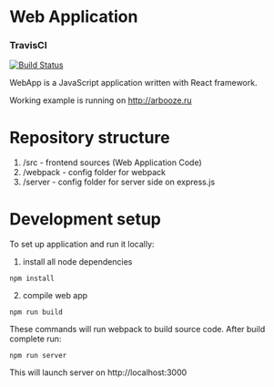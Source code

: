 # Web Application

### TravisCI
[![Build Status](https://travis-ci.org/caesai/WebApp.svg?branch=master)](https://github.com/caesai/WebApp/)

WebApp is a JavaScript application written with React framework.

Working example is running on http://arbooze.ru

# Repository structure
1. /src - frontend sources (Web Application Code)
2. /webpack - config folder for webpack
3. /server - config folder for server side on express.js

# Development setup
To set up application and run it locally:

1. install all node dependencies
```
npm install
```
2. compile web app
```
npm run build
```
These commands will run webpack to build source code. After build complete run:

```
npm run server
```
This will launch server on http://localhost:3000
